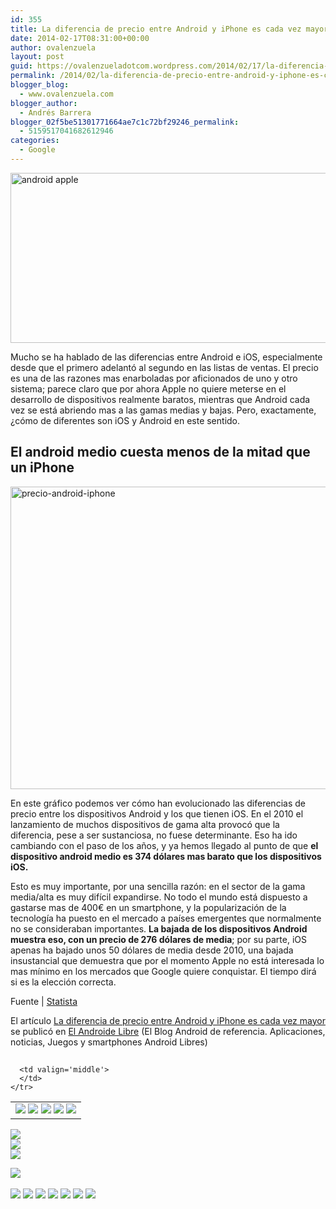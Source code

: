 ```yaml
---
id: 355
title: La diferencia de precio entre Android y iPhone es cada vez mayor
date: 2014-02-17T08:31:00+00:00
author: ovalenzuela
layout: post
guid: https://ovalenzueladotcom.wordpress.com/2014/02/17/la-diferencia-de-precio-entre-android-y-iphone-es-cada-vez-mayor
permalink: /2014/02/la-diferencia-de-precio-entre-android-y-iphone-es-cada-vez-mayor.html
blogger_blog:
  - www.ovalenzuela.com
blogger_author:
  - Andrés Barrera
blogger_02f5be51301771664ae7c1c72bf29246_permalink:
  - 5159517041682612946
categories:
  - Google
---
```

<a href="http://www.elandroidelibre.com/2014/02/apple-deberia-hacer-un-telefono-con-android-segun-steve-wozniak-en-serio.html/android-apple" rel="attachment wp-att-126237"><img class="aligncenter size-full wp-image-126237" alt="android apple" src="http://www.elandroidelibre.com/wp-content/uploads/2014/02/android-apple.jpg" width="680" height="272" /></a>

Mucho se ha hablado de las diferencias entre Android e iOS, especialmente desde que el primero adelantó al segundo en las listas de ventas. El precio es una de las razones mas enarboladas por aficionados de uno y otro sistema; parece claro que por ahora Apple no quiere meterse en el desarrollo de dispositivos realmente baratos, mientras que Android cada vez se está abriendo mas a las gamas medias y bajas. Pero, exactamente, ¿cómo de diferentes son iOS y Android en este sentido.

## El android medio cuesta menos de la mitad que un iPhone

<a href="http://www.elandroidelibre.com/2014/02/la-diferencia-de-precio-entre-android-y-iphone-es-cada-vez-mayor.html/precio-android-iphone" rel="attachment wp-att-127433"><img class="aligncenter size-large wp-image-127433" alt="precio-android-iphone" src="http://www.elandroidelibre.com/wp-content/uploads/2014/02/precio-android-iphone-680x484.jpg" width="680" height="484" /></a>

En este gráfico podemos ver cómo han evolucionado las diferencias de precio entre los dispositivos Android y los que tienen iOS. En el 2010 el lanzamiento de muchos dispositivos de gama alta provocó que la diferencia, pese a ser sustanciosa, no fuese determinante. Eso ha ido cambiando con el paso de los años, y ya hemos llegado al punto de que **el dispositivo android medio es 374 dólares mas barato que los dispositivos iOS.**

Esto es muy importante, por una sencilla razón: en el sector de la gama media/alta es muy difícil expandirse. No todo el mundo está dispuesto a gastarse mas de 400€ en un smartphone, y la popularización de la tecnología ha puesto en el mercado a países emergentes que normalmente no se consideraban importantes. **La bajada de los dispositivos Android muestra eso, con un precio de 276 dólares de media**; por su parte, iOS apenas ha bajado unos 50 dólares de media desde 2010, una bajada insustancial que demuestra que por el momento Apple no está interesada lo mas mínimo en los mercados que Google quiere conquistar. El tiempo dirá si es la elección correcta.

Fuente | <a href="http://www.statista.com/chart/1903/average-selling-price-of-android-and-ios-smartphones/" target="_blank">Statista</a>

El artículo [La diferencia de precio entre Android y iPhone es cada vez mayor](http://www.elandroidelibre.com/2014/02/la-diferencia-de-precio-entre-android-y-iphone-es-cada-vez-mayor.html) se publicó en [El Androide Libre](http://www.elandroidelibre.com) (El Blog Android de referencia. Aplicaciones, noticias, Juegos y smartphones Android Libres)


<img width="1" height="1" src="http://rss.feedsportal.com/c/34005/f/617036/s/3730f9c8/sc/15/mf.gif" border="0" /> 

<div>
  <table border='0'>
    <tr>
      <td valign='middle'>
        <a href="http://share.feedsportal.com/share/twitter/?u=http%3A%2F%2Fwww.elandroidelibre.com%2F2014%2F02%2Fla-diferencia-de-precio-entre-android-y-iphone-es-cada-vez-mayor.html&t=La+diferencia+de+precio+entre+Android+y+iPhone+es+cada+vez+mayor" target="_blank"><img src="http://res3.feedsportal.com/social/twitter.png" border="0" /></a> <a href="http://share.feedsportal.com/share/facebook/?u=http%3A%2F%2Fwww.elandroidelibre.com%2F2014%2F02%2Fla-diferencia-de-precio-entre-android-y-iphone-es-cada-vez-mayor.html&t=La+diferencia+de+precio+entre+Android+y+iPhone+es+cada+vez+mayor" target="_blank"><img src="http://res3.feedsportal.com/social/facebook.png" border="0" /></a> <a href="http://share.feedsportal.com/share/linkedin/?u=http%3A%2F%2Fwww.elandroidelibre.com%2F2014%2F02%2Fla-diferencia-de-precio-entre-android-y-iphone-es-cada-vez-mayor.html&t=La+diferencia+de+precio+entre+Android+y+iPhone+es+cada+vez+mayor" target="_blank"><img src="http://res3.feedsportal.com/social/linkedin.png" border="0" /></a> <a href="http://share.feedsportal.com/share/gplus/?u=http%3A%2F%2Fwww.elandroidelibre.com%2F2014%2F02%2Fla-diferencia-de-precio-entre-android-y-iphone-es-cada-vez-mayor.html&t=La+diferencia+de+precio+entre+Android+y+iPhone+es+cada+vez+mayor" target="_blank"><img src="http://res3.feedsportal.com/social/googleplus.png" border="0" /></a> <a href="http://share.feedsportal.com/share/email/?u=http%3A%2F%2Fwww.elandroidelibre.com%2F2014%2F02%2Fla-diferencia-de-precio-entre-android-y-iphone-es-cada-vez-mayor.html&t=La+diferencia+de+precio+entre+Android+y+iPhone+es+cada+vez+mayor" target="_blank"><img src="http://res3.feedsportal.com/social/email.png" border="0" /></a>
      </td>
      
      <td valign='middle'>
      </td>
    </tr>
  </table>
</div>

[<img src="http://da.feedsportal.com/r/186530610712/u/49/f/617036/c/34005/s/3730f9c8/sc/15/rc/1/rc.img" border="0" />](http://da.feedsportal.com/r/186530610712/u/49/f/617036/c/34005/s/3730f9c8/sc/15/rc/1/rc.htm)  
[<img src="http://da.feedsportal.com/r/186530610712/u/49/f/617036/c/34005/s/3730f9c8/sc/15/rc/2/rc.img" border="0" />](http://da.feedsportal.com/r/186530610712/u/49/f/617036/c/34005/s/3730f9c8/sc/15/rc/2/rc.htm)  
[<img src="http://da.feedsportal.com/r/186530610712/u/49/f/617036/c/34005/s/3730f9c8/sc/15/rc/3/rc.img" border="0" />](http://da.feedsportal.com/r/186530610712/u/49/f/617036/c/34005/s/3730f9c8/sc/15/rc/3/rc.htm)

[<img src="http://da.feedsportal.com/r/186530610712/u/49/f/617036/c/34005/s/3730f9c8/a2.img" border="0" />](http://da.feedsportal.com/r/186530610712/u/49/f/617036/c/34005/s/3730f9c8/a2.htm)
<img width="1" height="1" src="http://pi.feedsportal.com/r/186530610712/u/49/f/617036/c/34005/s/3730f9c8/a2t.img" border="0" /> 

<div>
  <a href="http://feeds.feedburner.com/~ff/elandroidelibre?a=W7sN60Fq5R8:4vXG0_f7kUI:ecdYMiMMAMM"><img src="http://feeds.feedburner.com/~ff/elandroidelibre?d=ecdYMiMMAMM" border="0" /></a> <a href="http://feeds.feedburner.com/~ff/elandroidelibre?a=W7sN60Fq5R8:4vXG0_f7kUI:V_sGLiPBpWU"><img src="http://feeds.feedburner.com/~ff/elandroidelibre?i=W7sN60Fq5R8:4vXG0_f7kUI:V_sGLiPBpWU" border="0" /></a> <a href="http://feeds.feedburner.com/~ff/elandroidelibre?a=W7sN60Fq5R8:4vXG0_f7kUI:7Q72WNTAKBA"><img src="http://feeds.feedburner.com/~ff/elandroidelibre?d=7Q72WNTAKBA" border="0" /></a> <a href="http://feeds.feedburner.com/~ff/elandroidelibre?a=W7sN60Fq5R8:4vXG0_f7kUI:dnMXMwOfBR0"><img src="http://feeds.feedburner.com/~ff/elandroidelibre?d=dnMXMwOfBR0" border="0" /></a> <a href="http://feeds.feedburner.com/~ff/elandroidelibre?a=W7sN60Fq5R8:4vXG0_f7kUI:yIl2AUoC8zA"><img src="http://feeds.feedburner.com/~ff/elandroidelibre?d=yIl2AUoC8zA" border="0" /></a> <a href="http://feeds.feedburner.com/~ff/elandroidelibre?a=W7sN60Fq5R8:4vXG0_f7kUI:qj6IDK7rITs"><img src="http://feeds.feedburner.com/~ff/elandroidelibre?d=qj6IDK7rITs" border="0" /></a> <a href="http://feeds.feedburner.com/~ff/elandroidelibre?a=W7sN60Fq5R8:4vXG0_f7kUI:I9og5sOYxJI"><img src="http://feeds.feedburner.com/~ff/elandroidelibre?d=I9og5sOYxJI" border="0" /></a>
</div>

<img src="http://feeds.feedburner.com/~r/elandroidelibre/~4/W7sN60Fq5R8" height="1" width="1" />